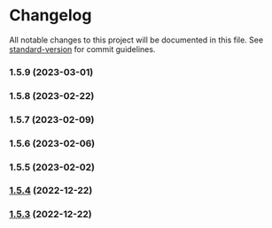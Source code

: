 # Changelog

All notable changes to this project will be documented in this file. See [standard-version](https://github.com/conventional-changelog/standard-version) for commit guidelines.

### 1.5.9 (2023-03-01)

### 1.5.8 (2023-02-22)

### 1.5.7 (2023-02-09)

### 1.5.6 (2023-02-06)

### 1.5.5 (2023-02-02)

### [1.5.4](https://github.com/Devwares-Team/cdbreact/compare/v1.5.3...v1.5.4) (2022-12-22)

### [1.5.3](https://github.com/Devwares-Team/cdbreact/compare/v1.5.2...v1.5.3) (2022-12-22)
